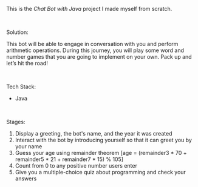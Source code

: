 This is the *Chat Bot with Java* project I made myself from scratch.

<br>

Solution:
<p>This bot will be able to engage in conversation with you and perform arithmetic operations. During this journey, you will play some word and number games that you are going to implement on your own. Pack up and let’s hit the road!</p>

<br>

Tech Stack:
- Java

<br>

Stages:
1. Display a greeting, the bot's name, and the year it was created
2. Interact with the bot by introducing yourself so that it can greet you by your name
3. Guess your age using remainder theorem [age = (remainder3 * 70 + remainder5 * 21 + remainder7 * 15) % 105]
4. Count from 0 to any positive number users enter
5. Give you a multiple-choice quiz about programming and check your answers
